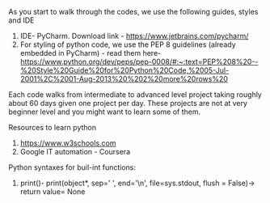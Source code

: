 As you start to walk through the codes, we use the following guides, styles and IDE
1. IDE- PyCharm. Download link - https://www.jetbrains.com/pycharm/
2. For styling of python code, we use the PEP 8 guidelines (already embedded in PyCharm) - read them here- https://www.python.org/dev/peps/pep-0008/#:~:text=PEP%208%20--%20Style%20Guide%20for%20Python%20Code,%2005-Jul-2001%2C%2001-Aug-2013%20%202%20more%20rows%20


Each code walks from intermediate to advanced level project taking roughly about 60 days given one project per day.
These projects are not at very beginner level and you might want to learn some of them.

Resources to learn python
1. https://www.w3schools.com
2. Google IT automation - Coursera


Python syntaxes for buil-int functions:
1. print()- print(object*, sep=' ', end='\n', file=sys.stdout, flush = False)-> return value= None
